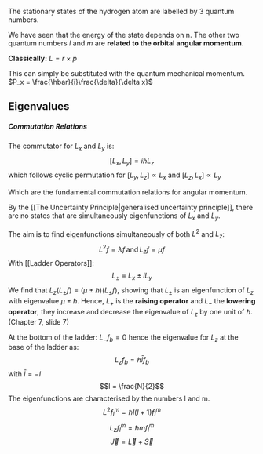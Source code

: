 The stationary states of the hydrogen atom are labelled by 3 quantum numbers.

We have seen that the energy of the state depends on n. The other two quantum numbers $l$ and $m$ are **related to the orbital angular momentum**.

**Classically:** $L = r \times p$

This can simply be substituted with the quantum mechanical momentum. $P_x = \frac{\hbar}{i}\frac{\delta}{\delta x}$

## Eigenvalues
##### Commutation Relations
The commutator for $L_x$ and $L_y$ is: $$\left[ L_x, L_y \right] = i\hbar L_z$$ which follows cyclic permutation for $[L_y, L_z] \propto L_x$ and $[L_z, L_x] \propto L_y$

Which are the fundamental commutation relations for angular momentum.

By the [[The Uncertainty Principle|generalised uncertainty principle]], there are no states that are simultaneously eigenfunctions of $L_x$ and $L_y$.

The aim is to find eigenfunctions simultaneously of both $L^2$ and $L_z$: $$L^2f = \lambda f \,\text{and}\, L_zf = \mu f$$
With [[Ladder Operators]]:$$L_\pm \equiv L_x \pm iL_y$$
We find that $L_z(L_\pm f) = (\mu \pm \hbar)(L_\pm f)$, showing that $L_\pm$ is an eigenfunction of $L_z$ with eigenvalue $\mu \pm \hbar$. Hence, $L_+$ is the **raising operator** and $L_-$ the **lowering operator**, they increase and decrease the eigenvalue of $L_z$ by one unit of $\hbar$.
(Chapter 7, slide 7)

At the bottom of the ladder: $L_- f_b = 0$ hence the eigenvalue for $L_z$ at the base of the ladder as: $$L_z f_b = \hbar \bar{l}f_b$$ with $\bar{l} = -l$
$$l = \frac{N}{2}$$
The eigenfunctions are characterised by the numbers l and m.
$$L^2 f^m_l = \hbar l (l+1)f^m_l$$$$L_z f^m_l = \hbar m f^m_l$$
$$\vec{J} = \vec{L} + \vec{S}$$
